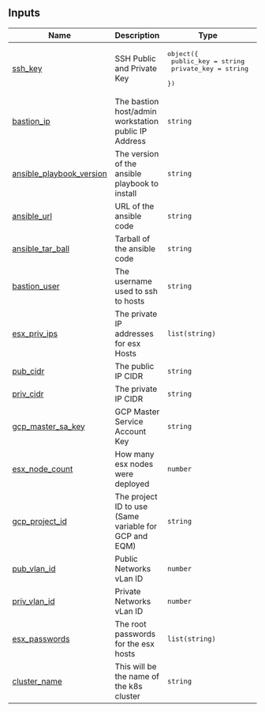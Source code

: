 <!-- BEGIN_TF_DOCS -->
## Inputs

| Name | Description | Type | Default | Required |
|------|-------------|------|---------|:--------:|
| <a name="input_ssh_key"></a> [ssh\_key](#input\_ssh\_key) | SSH Public and Private Key | <pre>object({<br>    public_key  = string<br>    private_key = string<br>  })</pre> | n/a | yes |
| <a name="input_bastion_ip"></a> [bastion\_ip](#input\_bastion\_ip) | The bastion host/admin workstation public IP Address | `string` | n/a | yes |
| <a name="input_ansible_playbook_version"></a> [ansible\_playbook\_version](#input\_ansible\_playbook\_version) | The version of the ansible playbook to install | `string` | n/a | yes |
| <a name="input_ansible_url"></a> [ansible\_url](#input\_ansible\_url) | URL of the ansible code | `string` | n/a | yes |
| <a name="input_ansible_tar_ball"></a> [ansible\_tar\_ball](#input\_ansible\_tar\_ball) | Tarball of the ansible code | `string` | n/a | yes |
| <a name="input_bastion_user"></a> [bastion\_user](#input\_bastion\_user) | The username used to ssh to hosts | `string` | n/a | yes |
| <a name="input_esx_priv_ips"></a> [esx\_priv\_ips](#input\_esx\_priv\_ips) | The private IP addresses for esx Hosts | `list(string)` | n/a | yes |
| <a name="input_pub_cidr"></a> [pub\_cidr](#input\_pub\_cidr) | The public IP CIDR | `string` | n/a | yes |
| <a name="input_priv_cidr"></a> [priv\_cidr](#input\_priv\_cidr) | The private IP CIDR | `string` | n/a | yes |
| <a name="input_gcp_master_sa_key"></a> [gcp\_master\_sa\_key](#input\_gcp\_master\_sa\_key) | GCP Master Service Account Key | `string` | n/a | yes |
| <a name="input_esx_node_count"></a> [esx\_node\_count](#input\_esx\_node\_count) | How many esx nodes were deployed | `number` | n/a | yes |
| <a name="input_gcp_project_id"></a> [gcp\_project\_id](#input\_gcp\_project\_id) | The project ID to use (Same variable for GCP and EQM) | `string` | n/a | yes |
| <a name="input_pub_vlan_id"></a> [pub\_vlan\_id](#input\_pub\_vlan\_id) | Public Networks vLan ID | `number` | n/a | yes |
| <a name="input_priv_vlan_id"></a> [priv\_vlan\_id](#input\_priv\_vlan\_id) | Private Networks vLan ID | `number` | n/a | yes |
| <a name="input_esx_passwords"></a> [esx\_passwords](#input\_esx\_passwords) | The root passwords for the esx hosts | `list(string)` | n/a | yes |
| <a name="input_cluster_name"></a> [cluster\_name](#input\_cluster\_name) | This will be the name of the k8s cluster | `string` | n/a | yes |
<!-- END_TF_DOCS -->
